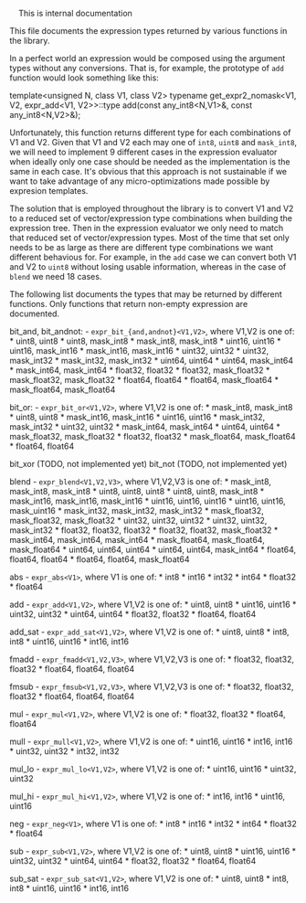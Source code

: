 
&nbsp;&nbsp;&nbsp;&nbsp;This is internal documentation

This file documents the expression types returned by various functions in the
library.

In a perfect world an expression would be composed using the argument types
without any conversions. That is, for example, the prototype of `add` function
would look something like this:

template<unsigned N, class V1, class V2>
typename get_expr2_nomask<V1, V2, expr_add<V1, V2>>::type
        add(const any_int8<N,V1>&, const any_int8<N,V2>&);

Unfortunately, this function returns different type for each combinations of V1
and V2. Given that V1 and V2 each may one of `int8`, `uint8` and `mask_int8`,
we will need to implement 9 different cases in the expression evaluator when
ideally only one case should be needed as the implementation is the same in
each case. It's obvious that this approach is not sustainable if we want to
take advantage of any micro-optimizations made possible by expresion templates.

The solution that is employed throughout the library is to convert V1 and V2
to a reduced set of vector/expression type combinations when building the
expression tree. Then in the expression evaluator we only need to match that
reduced set of vector/expression types. Most of the time that set only needs to
be as large as there are different type combinations we want different behavious
for. For example, in the `add` case we can convert both V1 and V2 to `uint8`
without losing usable information, whereas in the case of `blend` we need 18
cases.

The following list documents the types that may be returned by different
functions. Only functions that return non-empty expression are documented.

bit_and, bit_andnot:
    - `expr_bit_{and,andnot}<V1,V2>`, where V1,V2 is one of:
        * uint8, uint8
        * uint8, mask_int8
        * mask_int8, mask_int8
        * uint16, uint16
        * uint16, mask_int16
        * mask_int16, mask_int16
        * uint32, uint32
        * uint32, mask_int32
        * mask_int32, mask_int32
        * uint64, uint64
        * uint64, mask_int64
        * mask_int64, mask_int64
        * float32, float32
        * float32, mask_float32
        * mask_float32, mask_float32
        * float64, float64
        * float64, mask_float64
        * mask_float64, mask_float64

bit_or:
    - `expr_bit_or<V1,V2>`, where V1,V2 is one of:
        * mask_int8, mask_int8
        * uint8, uint8
        * mask_int16, mask_int16
        * uint16, uint16
        * mask_int32, mask_int32
        * uint32, uint32
        * mask_int64, mask_int64
        * uint64, uint64
        * mask_float32, mask_float32
        * float32, float32
        * mask_float64, mask_float64
        * float64, float64

bit_xor (TODO, not implemented yet)
bit_not (TODO, not implemented yet)

blend
    - `expr_blend<V1,V2,V3>`, where V1,V2,V3 is one of:
        * mask_int8, mask_int8, mask_int8
        * uint8, uint8, uint8
        * uint8, uint8, mask_int8
        * mask_int16, mask_int16, mask_int16
        * uint16, uint16, uint16
        * uint16, uint16, mask_uint16
        * mask_int32, mask_int32, mask_int32
        * mask_float32, mask_float32, mask_float32
        * uint32, uint32, uint32
        * uint32, uint32, mask_int32
        * float32, float32, float32
        * float32, float32, mask_float32
        * mask_int64, mask_int64, mask_int64
        * mask_float64, mask_float64, mask_float64
        * uint64, uint64, uint64
        * uint64, uint64, mask_int64
        * float64, float64, float64
        * float64, float64, mask_float64

abs
    - `expr_abs<V1>`, where V1 is one of:
        * int8
        * int16
        * int32
        * int64
        * float32
        * float64

add
    - `expr_add<V1,V2>`, where V1,V2 is one of:
        * uint8, uint8
        * uint16, uint16
        * uint32, uint32
        * uint64, uint64
        * float32, float32
        * float64, float64

add_sat
    - `expr_add_sat<V1,V2>`, where V1,V2 is one of:
        * uint8, uint8
        * int8, int8
        * uint16, uint16
        * int16, int16

fmadd
    - `expr_fmadd<V1,V2,V3>`, where V1,V2,V3 is one of:
        * float32, float32, float32
        * float64, float64, float64

fmsub
    - `expr_fmsub<V1,V2,V3>`, where V1,V2,V3 is one of:
        * float32, float32, float32
        * float64, float64, float64

mul
    - `expr_mul<V1,V2>`, where V1,V2 is one of:
        * float32, float32
        * float64, float64

mull
    - `expr_mull<V1,V2>`, where V1,V2 is one of:
        * uint16, uint16
        * int16, int16
        * uint32, uint32
        * int32, int32

mul_lo
    - `expr_mul_lo<V1,V2>`, where V1,V2 is one of:
        * uint16, uint16
        * uint32, uint32

mul_hi
    - `expr_mul_hi<V1,V2>`, where V1,V2 is one of:
        * int16, int16
        * uint16, uint16

neg
    - `expr_neg<V1>`, where V1 is one of:
        * int8
        * int16
        * int32
        * int64
        * float32
        * float64

sub
    - `expr_sub<V1,V2>`, where V1,V2 is one of:
        * uint8, uint8
        * uint16, uint16
        * uint32, uint32
        * uint64, uint64
        * float32, float32
        * float64, float64

sub_sat
    - `expr_sub_sat<V1,V2>`, where V1,V2 is one of:
        * uint8, uint8
        * int8, int8
        * uint16, uint16
        * int16, int16
